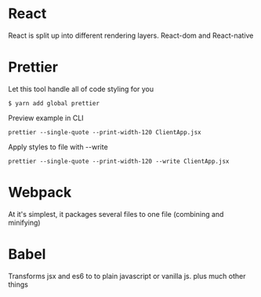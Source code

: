 # React

React is split up into different rendering layers. React-dom and React-native

# Prettier

Let this tool handle all of code styling for you

```
$ yarn add global prettier

```

Preview example in CLI

```
prettier --single-quote --print-width-120 ClientApp.jsx
```

Apply styles to file with --write

```
prettier --single-quote --print-width-120 --write ClientApp.jsx
```

# Webpack

At it's simplest, it packages several files to one file (combining and minifying)

# Babel

Transforms jsx and es6 to to plain javascript or vanilla js. plus much other things